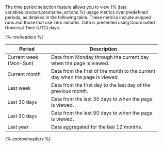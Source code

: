 The time period selection feature allows you to view {% data variables.product.prodname_actions %} usage metrics over predefined periods, as detailed in the following table. These metrics include skipped runs and those that use zero minutes. Data is presented using Coordinated Universal Time (UTC) days.

{% rowheaders %}

| Period                 | Description                                                                  |
|------------------------|------------------------------------------------------------------------------|
| Current week (Mon-Sun) | Data from Monday through the current day when the page is viewed.            |
| Current month          | Data from the first of the month to the current day when the page is viewed. |
| Last week              | Data from the first day to the last day of the previous month.               |
| Last 30 days           | Data from the last 30 days to when the page is viewed.                       |
| Last 90 days           | Data from the last 90 days to when the page is viewed.                       |
| Last year              | Data aggregated for the last 12 months.                                      |

{% endrowheaders %}
